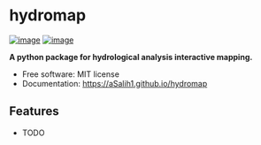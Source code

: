 # hydromap


[![image](https://img.shields.io/pypi/v/hydromap.svg)](https://pypi.python.org/pypi/hydromap)
[![image](https://img.shields.io/conda/vn/conda-forge/hydromap.svg)](https://anaconda.org/conda-forge/hydromap)


**A python package for hydrological analysis interactive mapping.**


-   Free software: MIT license
-   Documentation: https://aSalih1.github.io/hydromap
    

## Features

-   TODO
